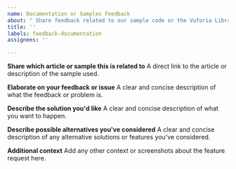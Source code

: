 ```yaml
---
name: Documentation or Samples Feedback
about: " Share feedback related to our sample code or the Vuforia Library."
title: ''
labels: feedback-documentation
assignees: ''

---
```


**Share which article or sample this is related to**
A direct link to the article or description of the sample used.

**Elaborate on your feedback or issue**
A clear and concise description of what the feedback or problem is.

**Describe the solution you'd like**
A clear and concise description of what you want to happen.

**Describe possible alternatives you've considered**
A clear and concise description of any alternative solutions or features you've considered.

**Additional context**
Add any other context or screenshots about the feature request here.
